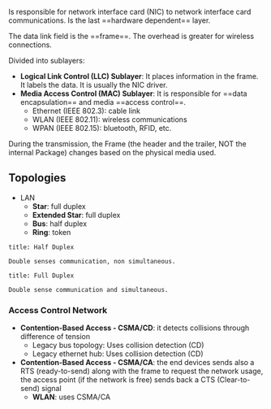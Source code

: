 Is responsible for network interface card (NIC) to network interface card communications. Is the last ==hardware dependent== layer.

The data link field is the ==frame==. The overhead is greater for wireless connections.

Divided into sublayers:

- **Logical Link Control (LLC) Sublayer**: It places information in the frame. It labels the data. It is usually the NIC driver.
- **Media Access Control (MAC) Sublayer**: It is responsible for ==data encapsulation== and media ==access control==.
	- Ethernet (IEEE 802.3): cable link
	- WLAN (IEEE 802.11): wireless communications
	- WPAN (IEEE 802.15): bluetooth, RFID, etc.

During the transmission, the Frame (the header and the trailer, NOT the internal Package) changes based on the physical media used.

## Topologies

- LAN
	- **Star**: full duplex
	- **Extended Star**: full duplex
	- **Bus**: half duplex
	- **Ring**: token

```ad-note
title: Half Duplex

Double senses communication, non simultaneous.
```

```ad-note
title: Full Duplex

Double sense communication and simultaneous.
```

### Access Control Network

- **Contention-Based Access - CSMA/CD**: it detects collisions through difference of tension
	- Legacy bus topology: Uses collision detection (CD)
	- Legacy ethernet hub: Uses collision detection (CD)
- **Contention-Based Access - CSMA/CA**: the end devices sends also a RTS (ready-to-send) along with the frame to request the network usage, the access point (if the network is free) sends back a CTS (Clear-to-send) signal
	- **WLAN**: uses CSMA/CA
